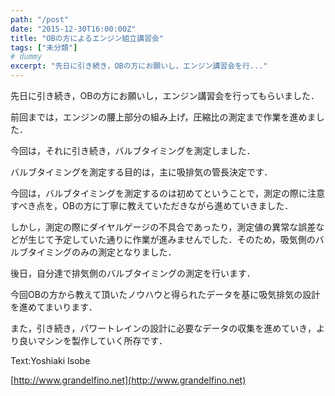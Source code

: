 ```yaml
---
path: "/post"
date: "2015-12-30T16:00:00Z"
title: "OBの方によるエンジン組立講習会"
tags: ["未分類"]
# dummy
excerpt: "先日に引き続き，OBの方にお願いし，エンジン講習会を行..."
---
```




[](30-1.jpg)

先日に引き続き，OBの方にお願いし，エンジン講習会を行ってもらいました．

前回までは，エンジンの腰上部分の組み上げ，圧縮比の測定まで作業を進めました．

今回は，それに引き続き，バルブタイミングを測定しました．

バルブタイミングを測定する目的は，主に吸排気の管長決定です．

今回は，バルブタイミングを測定するのは初めてということで，測定の際に注意すべき点を，OBの方に丁寧に教えていただきながら進めていきました．

しかし，測定の際にダイヤルゲージの不具合であったり，測定値の異常な誤差などが生じて予定していた通りに作業が進みませんでした．そのため，吸気側のバルブタイミングのみの測定となりました．

後日，自分達で排気側のバルブタイミングの測定を行います．

今回OBの方から教えて頂いたノウハウと得られたデータを基に吸気排気の設計を進めてまいります．

また，引き続き，パワートレインの設計に必要なデータの収集を進めていき，より良いマシンを製作していく所存です．

Text:Yoshiaki Isobe

[http://www.grandelfino.net](http://www.grandelfino.net)

